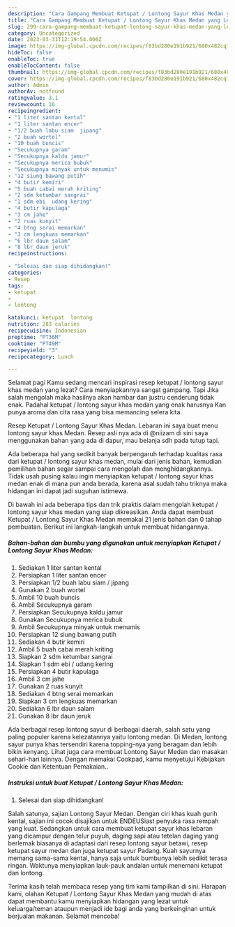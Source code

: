 ```yaml
---
description: "Cara Gampang Membuat Ketupat / Lontong Sayur Khas Medan yang Lezat, Buat Buka Puasa}"
title: "Cara Gampang Membuat Ketupat / Lontong Sayur Khas Medan yang Lezat, Buat Buka Puasa}"
slug: 299-cara-gampang-membuat-ketupat-lontong-sayur-khas-medan-yang-lezat-buat-buka-puasa
category: Uncategorized
date: 2023-03-31T12:19:54.006Z
image: https://img-global.cpcdn.com/recipes/f83bd280e191b921/680x482cq70/ketupat-lontong-sayur-khas-medan-foto-resep-utama.jpg
hideToc: false
enableToc: true
enableTocContent: false
thumbnail: https://img-global.cpcdn.com/recipes/f83bd280e191b921/680x482cq70/ketupat-lontong-sayur-khas-medan-foto-resep-utama.jpg
cover: https://img-global.cpcdn.com/recipes/f83bd280e191b921/680x482cq70/ketupat-lontong-sayur-khas-medan-foto-resep-utama.jpg
author: Admin
authorAv: notfound
ratingvalue: 3.1
reviewcount: 16
recipeingredient:
- "1 liter santan kental"
- "1 liter santan encer"
- "1/2 buah labu siam  jipang"
- "2 buah wortel"
- "10 buah buncis"
- "Secukupnya garam"
- "Secukupnya kaldu jamur"
- "Secukupnya merica bubuk"
- "Secukupnya minyak untuk menumis"
- "12 siung bawang putih"
- "4 butir kemiri"
- "5 buah cabai merah kriting"
- "2 sdm ketumbar sangrai"
- "1 sdm ebi  udang kering"
- "4 butir kapulaga"
- "3 cm jahe"
- "2 ruas kunyit"
- "4 btng serai memarkan"
- "3 cm lengkuas memarkan"
- "6 lbr daun salam"
- "8 lbr daun jeruk"
recipeinstructions:

- "Selesai dan siap dihidangkan!"
categories:
- Resep
tags:
- ketupat
- 
- lontong

katakunci: ketupat  lontong 
nutrition: 283 calories
recipecuisine: Indonesian
preptime: "PT36M"
cooktime: "PT49M"
recipeyield: "3"
recipecategory: Lunch

---
```



Selamat pagi Kamu sedang mencari inspirasi resep ketupat / lontong sayur khas medan yang lezat? Cara menyiapkannya sangat gampang. Tapi Jika salah mengolah maka hasilnya akan hambar dan justru cenderung tidak enak. Padahal ketupat / lontong sayur khas medan yang enak harusnya Kan punya aroma dan cita rasa yang bisa memancing selera kita.


Resep Ketupat / Lontong Sayur Khas Medan. Lebaran ini saya buat menu lontong sayur khas Medan. Resep asli nya ada di @niizam di sini saya menggunakan bahan yang ada di dapur, mau belanja sdh pada tutup tapi.

Ada beberapa hal yang sedikit banyak berpengaruh terhadap kualitas rasa dari ketupat / lontong sayur khas medan, mulai dari jenis bahan, kemudian pemilihan bahan segar sampai cara mengolah dan menghidangkannya. Tidak usah pusing kalau ingin menyiapkan ketupat / lontong sayur khas medan enak di mana pun anda berada, karena asal sudah tahu triknya maka hidangan ini dapat jadi suguhan istimewa.


Di bawah ini ada beberapa tips dan trik praktis dalam mengolah ketupat / lontong sayur khas medan yang siap dikreasikan. Anda dapat membuat Ketupat / Lontong Sayur Khas Medan memakai 21 jenis bahan dan 0 tahap pembuatan. Berikut ini langkah-langkah untuk membuat hidangannya.

<!--inarticleads1-->

##### Bahan-bahan dan bumbu yang digunakan untuk menyiapkan Ketupat / Lontong Sayur Khas Medan:

1. Sediakan 1 liter santan kental
1. Persiapkan 1 liter santan encer
1. Persiapkan 1/2 buah labu siam / jipang
1. Gunakan 2 buah wortel
1. Ambil 10 buah buncis
1. Ambil Secukupnya garam
1. Persiapkan Secukupnya kaldu jamur
1. Gunakan Secukupnya merica bubuk
1. Ambil Secukupnya minyak untuk menumis
1. Persiapkan 12 siung bawang putih
1. Sediakan 4 butir kemiri
1. Ambil 5 buah cabai merah kriting
1. Siapkan 2 sdm ketumbar sangrai
1. Siapkan 1 sdm ebi / udang kering
1. Persiapkan 4 butir kapulaga
1. Ambil 3 cm jahe
1. Gunakan 2 ruas kunyit
1. Sediakan 4 btng serai memarkan
1. Siapkan 3 cm lengkuas memarkan
1. Sediakan 6 lbr daun salam
1. Gunakan 8 lbr daun jeruk


Ada berbagai resep lontong sayur di berbagai daerah, salah satu yang paling populer karena kelezatannya yaitu lontong medan. Di Medan, lontong sayur punya khas tersendiri karena topping-nya yang beragam dan lebih bikin kenyang. Lihat juga cara membuat Lontong Sayur Medan dan masakan sehari-hari lainnya. Dengan memakai Cookpad, kamu menyetujui Kebijakan Cookie dan Ketentuan Pemakaian.. 

<!--inarticleads2-->

##### Instruksi untuk buat Ketupat / Lontong Sayur Khas Medan:


1. Selesai dan siap dihidangkan!

Salah satunya, sajian Lontong Sayur Medan. Dengan ciri khas kuah gurih kental, sajian ini cocok disajikan untuk ENDEUSiast penyuka rasa rempah yang kuat. Sedangkan untuk cara membuat ketupat sayur khas lebaran yang dicampur dengan telur puyuh, daging sapi atau tetelan daging yang berlemak biasanya di adaptasi dari resep lontong sayur betawi, resep ketupat sayur medan dan juga ketupat sayur Padang. Kuah sayurnya memang sama-sama kental, hanya saja untuk bumbunya lebih sedikit terasa ringan. Waktunya menyiapkan lauk-pauk andalan untuk menemani ketupat dan lontong. 

Terima kasih telah membaca resep yang tim kami tampilkan di sini. Harapan kami, olahan Ketupat / Lontong Sayur Khas Medan yang mudah di atas dapat membantu kamu menyiapkan hidangan yang lezat untuk keluarga/teman ataupun menjadi ide bagi anda yang berkeinginan untuk berjualan makanan. Selamat mencoba!
